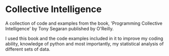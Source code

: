 # Collective Intelligence

A collection of code and examples from the book, 'Programming Collective Intelligence' by Tony Segaran published by O'Reilly. 

I used this book and the code examples included in it to improve my coding ability, knowledge of python and most importantly, my statistical analysis of different sets of data. 